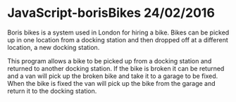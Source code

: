 # JavaScript-borisBikes 24/02/2016

Boris bikes is a system used in London for hiring a bike. Bikes can be picked up in one location from a docking station and then dropped off at a different location, a new docking station.

This program allows a bike to be picked up from a docking station and returned to another docking station. If the bike is broken it can be returned and a van will pick up the broken bike and take it to a garage to be fixed. When the bike is fixed the van will pick up the bike from the garage and return it to the docking station.
